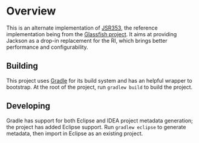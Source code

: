 # Overview

This is an alternate implementation of [JSR353](http://jcp.org/en/jsr/detail?id=353), the reference implementation being from the [Glassfish project](https://jsonp.java.net/). It aims at providing Jackson as a drop-in replacement for the RI, which brings better performance and configurability.

## Building

This project uses [Gradle](http://www.gradle.org/) for its build system and has an helpful wrapper to bootstrap. At the root of the project, run `gradlew build` to build the project.

## Developing

Gradle has support for both Eclipse and IDEA project metadata generation; the project has added Eclipse support. Run `gradlew eclipse` to generate metadata, then import in Eclipse as an existing project.